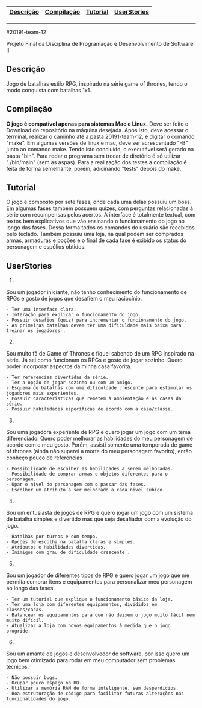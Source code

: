 | [Descrição] | [Compilação] | [Tutorial] | [UserStories] | 
|-------------|--------------|------------|---------------|
- - -
#20191-team-12

Projeto Final da Disciplina de Programação e Desenvolvimento de Software II

## Descrição
Jogo de batalhas estilo RPG, inspirado na série game of thrones, tendo o modo conquista com batalhas 1x1.

## Compilação

**O jogo é compatível apenas para sistemas Mac e Linux.** 
Deve ser feito o Download do repositório na máquina desejada. Após isto, deve acessar o terminal, realizar o caminho até a pasta 20191-team-12, e digitar o comando "make". Em algumas versões de linux e mac, deve ser acrescentado "-B" junto ao comando make.
Tendo isto concluído, o executável será gerado na pasta "bin". Para rodar o programa sem trocar de diretório é só utilizar "./bin/main" (sem as aspas).
Para a realização dos testes a compilação é feita de forma semelhante, porém, adicinando "tests" depois do make.

## Tutorial
O jogo é composto por sete fases, onde cada uma delas possuiu um boss. Em algumas fases também possuem quizes, com perguntas relacionadas à serie com recompensas pelos acertos. 
A interface é totalmente textual, com textos bem explicativos que vão ensinando o funcionamento do jogo ao longo das fases. Dessa forma todos os comandos do usuário são recebidos pelo teclado. Também possuiu uma loja, na qual podem ser comprados armas, armaduras e poções e o final de cada fase é exibido os status do personagem e espólios obtidos. 

## UserStories
1.
Sou um jogador iniciante, não tenho conhecimento do funcionamento de RPGs e gosto de jogos que desafiem o meu raciocínio.

    - Ter uma interface clara.
    - Interação para explicar o funcionamento do jogo.
    - Possuir desafios (quiz) para incrementar o funcionamento do jogo.
    - As primeiras batalhas devem ter uma dificuldade mais baixa para treinar os jogadores .

2.
Sou muito fã de Game of Thrones e fiquei sabendo de um RPG inspirado na série. Já sei como funcionam os RPGs e gosto de jogar sozinho. Quero poder incorporar aspectos da minha casa favorita.

    - Ter referencias divertidas da série.
    - Ter a opção de jogar sozinho ou com um amigo.
    - Esquema de batalhas com uma dificuldade crescente para estimular os jogadores mais experientes.
    - Possuir caracteristicas que remetem à ambientação e as casas da série.
    - Possuir habilidades específicas de acordo com a casa/classe.

3.
Sou uma jogadora experiente de RPG e quero jogar um jogo com um tema diferenciado. Quero poder melhorar as habilidades do meu personagem de acordo com o meu gosto. Porém, assisti somente uma temporada de game of thrones (ainda não superei a morte do meu personagem favorito), então conheço pouco de referencias

    - Possibilidade de escolher as habilidades a serem melhoradas.
    - Possibilidade de comprar armas e objetos diferentes para o personagem.
    - Upar o nivel do personagem com o passar das fases.
    - Escolher um atributo a ser melhorado a cada nivel subido.

4.
Sou um entusiasta de jogos de RPG e quero jogar um jogo com um sistema de batalha simples e divertido mas que seja desafiador com a evolução do jogo.

    - Batalhas por turnos e com tempo.
    - Opções de escolha na batalha claras e simples.
    - Atributos e Habilidades divertidas.
    - Inimigos com grau de dificuldade crescente .

5.
Sou um jogador de diferentes tipos de RPG e quero jogar um jogo que me permita comprar itens e equipamentos para personalizar meu personagem ao longo das fases. 

    - Ter um tutorial que explique o funcionamento básico da loja.
    - Ter uma loja com diferentes equipamentos, divididos em classes/casas.
    - Balancear os equipamentos para que não deixem o jogo muito fácil nem muito difícil.
    - Atualizar a loja com novos equipamentos à medida que o jogo progride. 

6.
Sou um amante de jogos e desenvolvedor de software, por isso quero um jogo bem otimizado para rodar em meu computador sem problemas técnicos.

    - Não possuir bugs.
    - Ocupar pouco espaço no HD.
    - Utilizar a memória RAM de forma inteligente, sem desperdícios.
    - Boa estruturação de código para facilitar futuras alterações nas funcionalidades do jogo.

[Descrição]: #descrição
[Compilação]: #compilação
[Tutorial]: #tutorial
[UserStories]: #userstories
